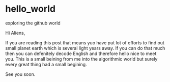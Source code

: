 # hello_world
exploring the github world

Hi Aliens,

 If you are reading this post that means yuo have put lot of efforts to find out small planet earth which is several light years away.
 If you can do that much then you can defenitely decode English and therefore hello nice to meet you. This is a small beining from me into the algorithmic world but surely every great thing had a small begining.
 
 See you soon.
